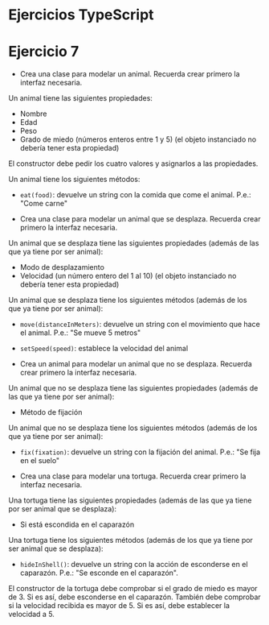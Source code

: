 # Ejercicios TypeScript

# Ejercicio 7

- Crea una clase para modelar un animal. Recuerda crear primero la interfaz necesaria.

Un animal tiene las siguientes propiedades:

- Nombre
- Edad
- Peso
- Grado de miedo (números enteros entre 1 y 5) (el objeto instanciado no debería tener esta propiedad)

El constructor debe pedir los cuatro valores y asignarlos a las propiedades.

Un animal tiene los siguientes métodos:

- `eat(food)`: devuelve un string con la comida que come el animal. P.e.: "Come carne"

- Crea una clase para modelar un animal que se desplaza. Recuerda crear primero la interfaz necesaria.

Un animal que se desplaza tiene las siguientes propiedades (además de las que ya tiene por ser animal):

- Modo de desplazamiento
- Velocidad (un número entero del 1 al 10) (el objeto instanciado no debería tener esta propiedad)

Un animal que se desplaza tiene los siguientes métodos (además de los que ya tiene por ser animal):

- `move(distanceInMeters)`: devuelve un string con el movimiento que hace el animal. P.e.: "Se mueve 5 metros"
- `setSpeed(speed)`: establece la velocidad del animal

- Crea un animal para modelar un animal que no se desplaza. Recuerda crear primero la interfaz necesaria.

Un animal que no se desplaza tiene las siguientes propiedades (además de las que ya tiene por ser animal):

- Método de fijación

Un animal que no se desplaza tiene los siguientes métodos (además de los que ya tiene por ser animal):

- `fix(fixation)`: devuelve un string con la fijación del animal. P.e.: "Se fija en el suelo"

- Crea una clase para modelar una tortuga. Recuerda crear primero la interfaz necesaria.

Una tortuga tiene las siguientes propiedades (además de las que ya tiene por ser animal que se desplaza):

- Si está escondida en el caparazón

Una tortuga tiene los siguientes métodos (además de los que ya tiene por ser animal que se desplaza):

- `hideInShell()`: devuelve un string con la acción de esconderse en el caparazón. P.e.: "Se esconde en el caparazón".

El constructor de la tortuga debe comprobar si el grado de miedo es mayor de 3. Si es así, debe esconderse en el caparazón. También debe comprobar si la velocidad recibida es mayor de 5. Si es así, debe establecer la velocidad a 5.
